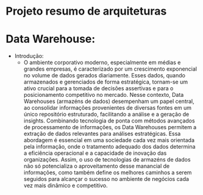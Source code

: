 # Projeto resumo de arquiteturas

# Data Warehouse:
- Introdução:
  - O ambiente corporativo moderno, especialmente em médias e grandes empresas, é caracterizado por um crescimento exponencial no volume de dados gerados diariamente. Esses dados, quando armazenados e gerenciados de forma estratégica, tornam-se um ativo crucial para a tomada de decisões assertivas e para o posicionamento competitivo no mercado. Nesse contexto, Data Warehouses (armazéns de dados) desempenham um papel central, ao consolidar informações provenientes de diversas fontes em um único repositório estruturado, facilitando a análise e a geração de insights. Combinando tecnologia de ponta com métodos avançados de processamento de informações, os Data Warehouses permitem a extração de dados relevantes para análises estratégicas. Essa abordagem é essencial em uma sociedade cada vez mais orientada pela informação, onde o tratamento adequado dos dados determina a eficiência operacional e a capacidade de inovação das organizações. Assim, o uso de tecnologias de armazéns de dados não só potencializa o aproveitamento desse manancial de informações, como também define os melhores caminhos a serem seguidos para alcançar o sucesso no ambiente de negócios cada vez mais dinâmico e competitivo.
